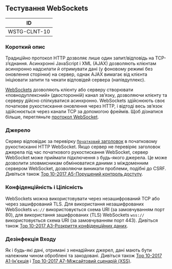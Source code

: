 ## Тестування WebSockets
| ID |
|:-:|
| WSTG-CLNT-10 |

### Короткий опис

Традиційно протокол HTTP дозволяє лише один запит/відповідь на TCP-з’єднання. Асинхронні JavaScript і XML (AJAX) дозволяють клієнтам асинхронно надсилати й отримувати дані (у фоновому режимі без оновлення сторінки) на сервер, однак AJAX вимагає від клієнта ініціювати запити та чекати відповідей сервера (напівдуплекс).

[WebSockets](https://websockets.spec.whatwg.org/#network) дозволяють клієнту або серверу створювати «повнодуплексний» (двосторонній) канал зв’язку, дозволяючи клієнту та серверу дійсно спілкуватися асинхронно. WebSockets здійснюють своє початкове рукостискання оновлення через HTTP, і відтоді весь зв’язок здійснюється через канали TCP за допомогою фреймів. Щоб дізнатися більше, перегляньте [протокол WebSocket](https://datatracker.ietf.org/doc/html/rfc6455).

### Джерело

Сервер відповідає за перевірку [`Початковий` заголовок](https://developer.mozilla.org/en-US/docs/Web/HTTP/Headers/Origin) в початковому рукостисканні HTTP WebSocket. Якщо сервер не перевіряє заголовок джерела під час початкового рукостискання WebSocket, сервер WebSocket може приймати підключення з будь-якого джерела. Це може дозволити зловмисникам обмінюватися даними з міждоменним сервером WebSocket, дозволяючи виникати проблеми, подібні до CSRF. Дивіться також [Top 10-2017 A5-Порушений контроль доступу](https://owasp.org/www-project-top-ten/2017/A5_2017-Broken_Access_Control).

### Конфіденційність і Цілісність

WebSockets можна використовувати через незашифрований TCP або через зашифрований TLS. Для використання незашифрованих WebSockets `ws://` використовується схема URI (за замовчуванням порт 80), для використання зашифрованих (TLS) WebSockets `wss://` використовується схема URI (за замовчуванням порт 443). Дивіться також [Top 10-2017 A3-Розкриття конфіденційних даних](https://owasp.org/www-project-top-ten/2017/A3_2017-Sensitive_Data_Exposure).

### Дезінфекція Входу

Як і будь-які дані, отримані з ненадійних джерел, дані мають бути належним чином оброблені та закодовані. Дивіться також [Top 10-2017 A1-Ін'єкція](https://owasp.org/www-project-top-ten/2017/A1_2017-Injection) і [Top 10-2017 A7-Міжсайтовий сценарій (XSS)](https://owasp.org/www-project-top-ten/2017/A7_2017-Cross-Site_Scripting_(XSS)).

